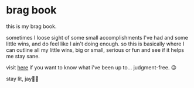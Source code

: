 # brag book

this is my brag book.

sometimes I loose sight of some small accomplishments I've had and some little wins, and do feel like I ain't doing enough. so this is basically where I can outline all my little wins, big or small, serious or fun and see if it helps me stay sane. 

visit [here](https://heyjay.netlify.app/) if you want to know what i've been up to... judgment-free. 😉

stay lit,
jay✌🏾
